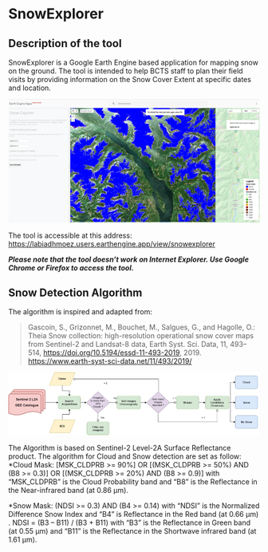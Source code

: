 # SnowExplorer
## Description of the tool
SnowExplorer is a Google Earth Engine  based application for mapping snow on the ground. The tool is intended to help BCTS staff to plan their field visits by providing information on the Snow Cover Extent at specific dates and location. 

![SE Image 1](img/snowExp.png)


The tool is accessible at this address: https://labiadhmoez.users.earthengine.app/view/snowexplorer

***Please note that the tool doesn’t work on Internet Explorer. Use Google Chrome or Firefox to access the tool.***

## Snow Detection Algorithm
The algorithm is inspired and adapted from:
> Gascoin, S., Grizonnet, M., Bouchet, M., Salgues, G., and Hagolle, O.: Theia Snow collection: high-resolution operational snow cover maps from Sentinel-2 and Landsat-8 data, Earth Syst. Sci. Data, 11, 493–514, https://doi.org/10.5194/essd-11-493-2019, 2019. https://www.earth-syst-sci-data.net/11/493/2019/ 

![SE Image 2](img/workflow.png)

The Algorithm is based on Sentinel-2 Level-2A Surface Reflectance product. The algorithm for Cloud and Snow detection are set as follow:
*Cloud Mask:  [MSK_CLDPRB >= 90%] OR [(MSK_CLDPRB >= 50%) AND (B8 >= 0.3)]                       OR  [(MSK_CLDPRB >= 20%) AND (B8 >= 0.9)]
with “MSK_CLDPRB” is the Cloud Probability band and “B8” is the Reflectance in the Near-infrared band (at 0.86 μm).

*Snow Mask: (NDSI >= 0.3) AND (B4 >= 0.14)
with “NDSI” is the Normalized Difference Snow Index and “B4” is Reflectance in the Red  band (at 0.66 μm) . 
     NDSI = (B3 – B11) / (B3 + B11)
with “B3” is the Reflectance in Green band (at 0.55 μm) and “B11” is the Reflectance in the Shortwave infrared band (at 1.61 μm).

